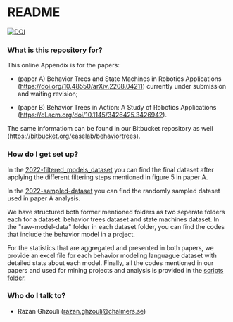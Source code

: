 # README #



[![DOI](https://zenodo.org/badge/296105377.svg)](https://zenodo.org/badge/latestdoi/296105377)


### What is this repository for? ###

This online Appendix is for the papers:

- (paper A) Behavior Trees and State Machines in Robotics Applications (https://doi.org/10.48550/arXiv.2208.04211) currently under submission and waiting revision;

- (paper B) Behavior Trees in Action: A Study of Robotics Applications (https://dl.acm.org/doi/10.1145/3426425.3426942).

The same informatiom can be found in our Bitbucket repository as well (https://bitbucket.org/easelab/behaviortrees).

### How do I get set up? ###
In the [2022-filtered_models_dataset](2022-filtered_models_dataset) you can find the final dataset after applying the different filtering steps mentioned in figure 5 in paper A. 

In the [2022-sampled-dataset](2022-sampled-dataset) you can find the randomly sampled dataset used in paper A analysis.

We have structured both former mentioned folders as two seperate folders each for a dataset: behavior trees dataset and state machines dataset. In the "raw-model-data" folder in each dataset folder, you can find the codes that include the behavior model in a project. 

For the statistics that are aggregated and presented in both papers, we provide an excel file for each behavior modeling languague dataset with detailed stats about each model. Finally, all the codes mentioned in our papers and used for mining projects and analysis is provided in the [scripts folder](scripts).

### Who do I talk to? ###

* Razan Ghzouli (razan.ghzouli@chalmers.se)




